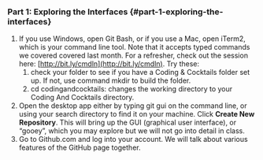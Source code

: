 ### Part 1: Exploring the Interfaces {#part-1-exploring-the-interfaces}

1.  If you use Windows, open Git Bash, or if you use a Mac, open iTerm2, which is your command line tool. Note that it accepts typed commands we covered covered last month. For a refresher, check out the session here: [http://bit.ly/cmdln](http://bit.ly/cmdln). Try these:
    1.  check your folder to see if you have a Coding &amp; Cocktails folder set up. If not, use command mkdir to build the folder.
    2.  cd codingandcocktails: changes the working directory to your Coding And Cocktails directory.
2.  Open the desktop app either by typing git gui on the command line, or using your search directory to find it on your machine. Click **Create New Repository**. This will bring up the GUI (graphical user interface), or “gooey”, which you may explore but we will not go into detail in class.
3.  Go to Github.com and log into your account. We will talk about various features of the GitHub page together.